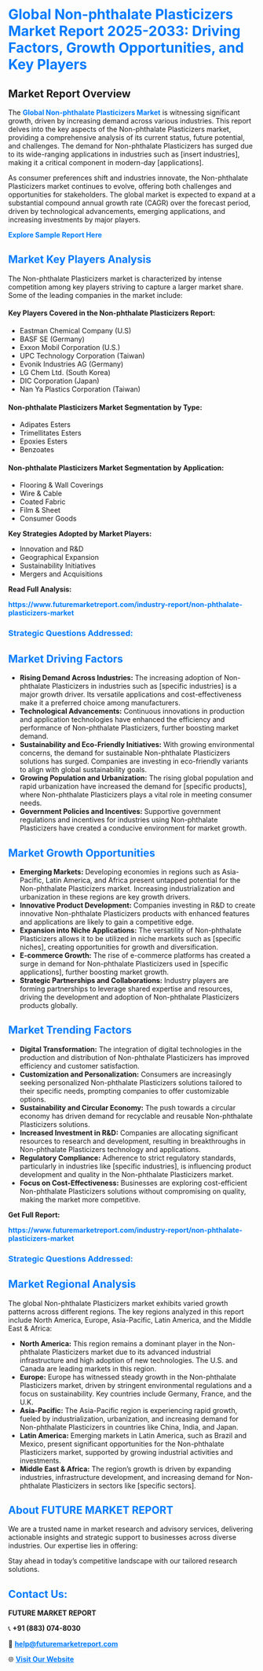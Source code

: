 <h1 style="color: #007BFF;">Global Non-phthalate Plasticizers Market Report 2025-2033: Driving Factors, Growth Opportunities, and Key Players</h1>

<section id="overview">
<h2>Market Report Overview</h2>
<p>The <a href="https://www.futuremarketreport.com/industry-report/non-phthalate-plasticizers-market" style="color: #007BFF; text-decoration: none;"><strong>Global Non-phthalate Plasticizers Market</strong></a> is witnessing significant growth, driven by increasing demand across various industries. This report delves into the key aspects of the Non-phthalate Plasticizers market, providing a comprehensive analysis of its current status, future potential, and challenges. The demand for Non-phthalate Plasticizers has surged due to its wide-ranging applications in industries such as [insert industries], making it a critical component in modern-day [applications].</p>
<p>As consumer preferences shift and industries innovate, the Non-phthalate Plasticizers market continues to evolve, offering both challenges and opportunities for stakeholders. The global market is expected to expand at a substantial compound annual growth rate (CAGR) over the forecast period, driven by technological advancements, emerging applications, and increasing investments by major players.</p>
</section>

<section id="overview">
<p><a href="https://www.futuremarketreport.com/request-sample/reportId=85105" style="color: #007BFF; text-decoration: none;"><strong>Explore Sample Report Here</strong></a></p>
</section>

<section id="key-players">
<h2 style="color: #007BFF;">Market Key Players Analysis</h2>
<p>The Non-phthalate Plasticizers market is characterized by intense competition among key players striving to capture a larger market share. Some of the leading companies in the market include:</p>
<h4>Key Players Covered in the Non-phthalate Plasticizers Report:</h4>
<ul><li>Eastman Chemical Company (U.S)</li><li>BASF SE (Germany)</li><li>Exxon Mobil Corporation (U.S.)</li><li>UPC Technology Corporation (Taiwan)</li><li>Evonik Industries AG (Germany)</li><li>LG Chem Ltd. (South Korea)</li><li>DIC Corporation (Japan)</li><li>Nan Ya Plastics Corporation (Taiwan)</li></ul>
<h4>Non-phthalate Plasticizers Market Segmentation by Type:</h4>
<ul><li>Adipates Esters</li><li>Trimellitates Esters</li><li>Epoxies Esters</li><li>Benzoates</li></ul>

<h4>Non-phthalate Plasticizers Market Segmentation by Application:</h4>
<ul><li>Flooring &amp; Wall Coverings</li><li>Wire &amp; Cable</li><li>Coated Fabric</li><li>Film &amp; Sheet</li><li>Consumer Goods</li></ul>
<p><strong>Key Strategies Adopted by Market Players:</strong></p>
<ul>
<li>Innovation and R&D</li>
<li>Geographical Expansion</li>
<li>Sustainability Initiatives</li>
<li>Mergers and Acquisitions</li>
</ul>
</section>

<section>
<p><strong>Read Full Analysis: </strong></p><a href="https://www.futuremarketreport.com/industry-report/non-phthalate-plasticizers-market" style="color: #007BFF; text-decoration: none;"><strong>https://www.futuremarketreport.com/industry-report/non-phthalate-plasticizers-market</strong></a>
<h3 style="color: #007BFF;">Strategic Questions Addressed:</h3>
</section>

<section id="driving-factors">
<h2 style="color: #007BFF;">Market Driving Factors</h2>
<ul>
<li><strong>Rising Demand Across Industries:</strong> The increasing adoption of Non-phthalate Plasticizers in industries such as [specific industries] is a major growth driver. Its versatile applications and cost-effectiveness make it a preferred choice among manufacturers.</li>
<li><strong>Technological Advancements:</strong> Continuous innovations in production and application technologies have enhanced the efficiency and performance of Non-phthalate Plasticizers, further boosting market demand.</li>
<li><strong>Sustainability and Eco-Friendly Initiatives:</strong> With growing environmental concerns, the demand for sustainable Non-phthalate Plasticizers solutions has surged. Companies are investing in eco-friendly variants to align with global sustainability goals.</li>
<li><strong>Growing Population and Urbanization:</strong> The rising global population and rapid urbanization have increased the demand for [specific products], where Non-phthalate Plasticizers plays a vital role in meeting consumer needs.</li>
<li><strong>Government Policies and Incentives:</strong> Supportive government regulations and incentives for industries using Non-phthalate Plasticizers have created a conducive environment for market growth.</li>
</ul>
</section>

<section id="growth-opportunities">
<h2 style="color: #007BFF;">Market Growth Opportunities</h2>
<ul>
<li><strong>Emerging Markets:</strong> Developing economies in regions such as Asia-Pacific, Latin America, and Africa present untapped potential for the Non-phthalate Plasticizers market. Increasing industrialization and urbanization in these regions are key growth drivers.</li>
<li><strong>Innovative Product Development:</strong> Companies investing in R&D to create innovative Non-phthalate Plasticizers products with enhanced features and applications are likely to gain a competitive edge.</li>
<li><strong>Expansion into Niche Applications:</strong> The versatility of Non-phthalate Plasticizers allows it to be utilized in niche markets such as [specific niches], creating opportunities for growth and diversification.</li>
<li><strong>E-commerce Growth:</strong> The rise of e-commerce platforms has created a surge in demand for Non-phthalate Plasticizers used in [specific applications], further boosting market growth.</li>
<li><strong>Strategic Partnerships and Collaborations:</strong> Industry players are forming partnerships to leverage shared expertise and resources, driving the development and adoption of Non-phthalate Plasticizers products globally.</li>
</ul>
</section>

<section id="trending-factors">
<h2 style="color: #007BFF;">Market Trending Factors</h2>
<ul>
<li><strong>Digital Transformation:</strong> The integration of digital technologies in the production and distribution of Non-phthalate Plasticizers has improved efficiency and customer satisfaction.</li>
<li><strong>Customization and Personalization:</strong> Consumers are increasingly seeking personalized Non-phthalate Plasticizers solutions tailored to their specific needs, prompting companies to offer customizable options.</li>
<li><strong>Sustainability and Circular Economy:</strong> The push towards a circular economy has driven demand for recyclable and reusable Non-phthalate Plasticizers solutions.</li>
<li><strong>Increased Investment in R&D:</strong> Companies are allocating significant resources to research and development, resulting in breakthroughs in Non-phthalate Plasticizers technology and applications.</li>
<li><strong>Regulatory Compliance:</strong> Adherence to strict regulatory standards, particularly in industries like [specific industries], is influencing product development and quality in the Non-phthalate Plasticizers market.</li>
<li><strong>Focus on Cost-Effectiveness:</strong> Businesses are exploring cost-efficient Non-phthalate Plasticizers solutions without compromising on quality, making the market more competitive.</li>
</ul>
</section>

<section>
<p><strong>Get Full Report: </strong></p><a href="https://www.futuremarketreport.com/industry-report/non-phthalate-plasticizers-market" style="color: #007BFF; text-decoration: none;"><strong>https://www.futuremarketreport.com/industry-report/non-phthalate-plasticizers-market</strong></a>
<h3 style="color: #007BFF;">Strategic Questions Addressed:</h3>
</section>


<section id="regional-analysis">
<h2 style="color: #007BFF;">Market Regional Analysis</h2>
<p>The global Non-phthalate Plasticizers market exhibits varied growth patterns across different regions. The key regions analyzed in this report include North America, Europe, Asia-Pacific, Latin America, and the Middle East & Africa:</p>
<ul>
<li><strong>North America:</strong> This region remains a dominant player in the Non-phthalate Plasticizers market due to its advanced industrial infrastructure and high adoption of new technologies. The U.S. and Canada are leading markets in this region.</li>
<li><strong>Europe:</strong> Europe has witnessed steady growth in the Non-phthalate Plasticizers market, driven by stringent environmental regulations and a focus on sustainability. Key countries include Germany, France, and the U.K.</li>
<li><strong>Asia-Pacific:</strong> The Asia-Pacific region is experiencing rapid growth, fueled by industrialization, urbanization, and increasing demand for Non-phthalate Plasticizers in countries like China, India, and Japan.</li>
<li><strong>Latin America:</strong> Emerging markets in Latin America, such as Brazil and Mexico, present significant opportunities for the Non-phthalate Plasticizers market, supported by growing industrial activities and investments.</li>
<li><strong>Middle East & Africa:</strong> The region’s growth is driven by expanding industries, infrastructure development, and increasing demand for Non-phthalate Plasticizers in sectors like [specific sectors].</li>
</ul>
</section>

<footer>
<h2 style="color: #007BFF;">About FUTURE MARKET REPORT</h2>
<p>We are a trusted name in market research and advisory services, delivering actionable insights and strategic support to businesses across diverse industries. Our expertise lies in offering:</p>

<p>Stay ahead in today’s competitive landscape with our tailored research solutions.</p>

<h2 style="color: #007BFF;">Contact Us:</h2>
<p><strong>FUTURE MARKET REPORT</strong></p>
<p>📞 <strong>+91 (883) 074-8030</strong></p>
<p>📧 <strong><a href="mailto:help@futuremarketreport.com" style="color: #007BFF;">help@futuremarketreport.com</a></strong></p>
<p>🌐 <strong><a href="https://www.futuremarketreport.com/" style="color: #007BFF;">Visit Our Website</a></strong></p>
</footer>
